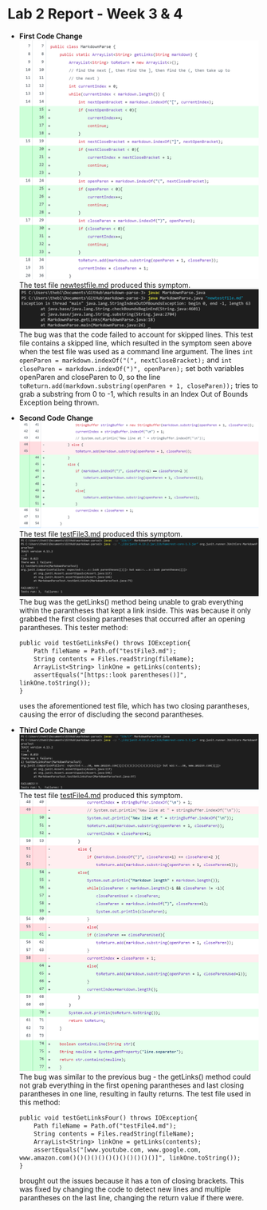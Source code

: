 # Lab 2 Report - Week 3 & 4
* **First Code Change**
![Image](https://raw.githubusercontent.com/taniachen/cse15l-lab-reports/main/images/lab2-ss8.png)
The test file [newtestfile.md](https://github.com/taniachen/markdown-parse/blob/e71c46bda6f809a89e17bfdaec6f5b9bf2c1d223/newtestfile.md) produced this symptom.
![Image](https://raw.githubusercontent.com/taniachen/cse15l-lab-reports/main/images/lab2-ss9.png)
The bug was that the code failed to account for skipped lines. This test file contains a skipped line, which resulted in the symptom seen above when the test file was used as a command line argument. The lines ```int openParen = markdown.indexOf("(", nextCloseBracket);``` and ```int closeParen = markdown.indexOf(")", openParen);``` set both variables openParen and closeParen to 0, so the line ```toReturn.add(markdown.substring(openParen + 1, closeParen));``` tries to grab a substring from 0 to -1, which results in an Index Out of Bounds Exception being thrown.

* **Second Code Change**
![Image](https://raw.githubusercontent.com/taniachen/cse15l-lab-reports/main/images/lab2-ss3.png)
The test file [testFile3.md](https://github.com/taniachen/markdown-parse/blob/e71c46bda6f809a89e17bfdaec6f5b9bf2c1d223/testFile3.md) produced this symptom.
![Image](https://raw.githubusercontent.com/taniachen/cse15l-lab-reports/main/images/lab2-ss5.png)
The bug was the getLinks() method being unable to grab everything within the parantheses that kept a link inside. This was because it only grabbed the first closing parantheses that occurred after an opening parantheses. This tester method:
    ```
    public void testGetLinksFe() throws IOException{
        Path fileName = Path.of("testFile3.md");
	    String contents = Files.readString(fileName);
        ArrayList<String> linkOne = getLinks(contents);
        assertEquals("[https::look parentheses()]", linkOne.toString());
    }
    ```
    uses the aforementioned test file, which has two closing parantheses, causing the error of discluding the second parantheses.

* **Third Code Change**
![Image](https://raw.githubusercontent.com/taniachen/cse15l-lab-reports/main/images/lab2-ss6.png)
The test file [testFile4.md](https://github.com/taniachen/markdown-parse/blob/e71c46bda6f809a89e17bfdaec6f5b9bf2c1d223/testFile4.md) produced this symptom.
![Image](https://raw.githubusercontent.com/taniachen/cse15l-lab-reports/main/images/lab2-ss7.png)
The bug was similar to the previous bug - the getLinks() method could not grab everything in the first opening parantheses and last closing parantheses in one line, resulting in faulty returns. The test file used in this method:
    ```
    public void testGetLinksFour() throws IOException{
        Path fileName = Path.of("testFile4.md");
	    String contents = Files.readString(fileName);
        ArrayList<String> linkOne = getLinks(contents);
        assertEquals("[www.youtube.com, www.google.com, www.amazon.com()()()()()()()()()()()()]", linkOne.toString());
    }
    ```
    brought out the issues because it has a ton of closing brackets. This was fixed by changing the code to detect new lines and multiple parantheses on the last line, changing the return value if there were.